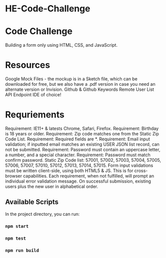 # HE-Code-Challenge

# Code Challenge
Building a form only using HTML, CSS, and JavaScript.

# Resources
Google
Mock Files - the mockup is in a Sketch file, which can be downloaded for free, but we also have a .pdf version in case you need an alternate version or Invision.
Github & Github Keywords
Remote User List API Endpoint
IDE of choice!

# Requriements
Requirement: IE11+ & latests Chrome, Safari, Firefox.
Requirement: Birthday is 18 years or older.
Requirement: Zip code matches one from the Static Zip Code List.
Requirement: Required fields are *.
Requirement: Email input validation; if inputted email matches an existing USER JSON list record, can not be submitted.
Requirement: Password must contain an uppercase letter, a number, and a special character.
Requirement: Password must match confirm password.
Static Zip Code list: 57001, 57002, 57003, 57004, 57005, 57006, 57007, 57010, 57012, 57013, 57014, 57015.
Form input validations must be written client-side, using both HTML5 & JS. This is for cross-browser capabilities.
Each requirement, when not fulfilled, will prompt an individual error validation message.
On successful submission, existing users plus the new user in alphabetical order.

## Available Scripts

In the project directory, you can run:

### `npm start`

### `npm test`

### `npm run build`
